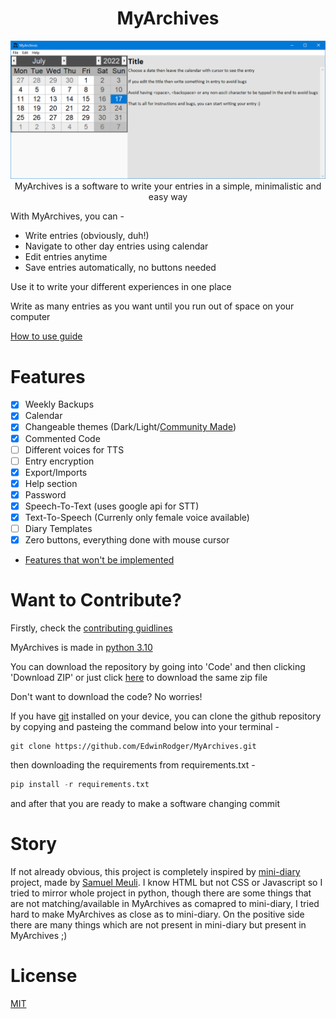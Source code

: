 <div align="center">

# **MyArchives**

![MyArchives GUI](.github/images/MyArchives(2022-07-17).png "MyArchives GUI")
MyArchives is a software to write your entries in a simple, minimalistic and easy way

</div>

With MyArchives, you can -

- Write entries (obviously, duh!)
- Navigate to other day entries using calendar
- Edit entries anytime
- Save entries automatically, no buttons needed

Use it to write your different experiences in one place

Write as many entries as you want until you run out of space on your computer

[How to use guide](docs/how_to_use.md)

# Features

- [x] Weekly Backups
- [x] Calendar
- [x] Changeable themes (Dark/Light/[Community Made](docs/making_custom_theme.md))
- [x] Commented Code
- [ ] Different voices for TTS
- [ ] Entry encryption
- [x] Export/Imports
- [x] Help section
- [x] Password
- [x] Speech-To-Text (uses google api for STT)
- [x] Text-To-Speech (Currenly only female voice available)
- [ ] Diary Templates
- [x] Zero buttons, everything done with mouse cursor

- [Features that won't be implemented](docs/unimplemented_features.md)

# Want to Contribute?

Firstly, check the [contributing guidlines](.github/CONTRIBUTING.md)

MyArchives is made in [python 3.10](https://www.python.org/downloads/release/python-3101/)

You can download the repository by going into 'Code' and then clicking 'Download ZIP' or just click [here](https://github.com/EdwinRodger/MyArchives/archive/refs/heads/main.zip) to download the same zip file

Don't want to download the code? No worries!

If you have [git](https://git-scm.com/) installed on your device, you can clone the github repository by copying and pasteing the command below into your terminal -

```git
git clone https://github.com/EdwinRodger/MyArchives.git
```

then downloading the requirements from requirements.txt -

```python
pip install -r requirements.txt
```

and after that you are ready to make a software changing commit

# Story

If not already obvious, this project is completely inspired by [mini-diary](https://github.com/samuelmeuli/mini-diary) project, made by [Samuel Meuli](https://github.com/samuelmeuli). I know HTML but not CSS or Javascript so I tried to mirror whole project in python, though there are some things that are not matching/available in MyArchives as comapred to mini-diary, I tried hard to make MyArchives as close as to mini-diary. On the positive side there are many things which are not present in mini-diary but present in MyArchives ;)

# License

[MIT](LICENSE)
